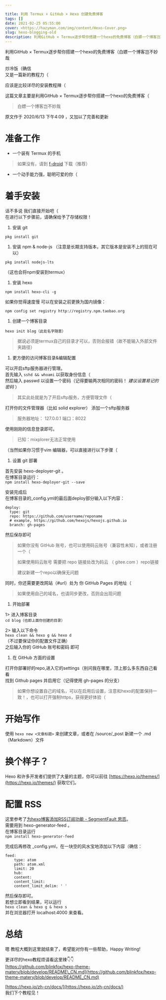 ```yaml
---

title: 利用 Termux × GitHub × Hexo 创建免费博客
tags: []
date: 2021-02-25 05:55:00
cover: <https://hazyman.com/img/content/Hexo-Cover.png>
slug: hexo-blogging-old
description: 利用GitHub × Termux逐步帮你搭建一个hexo的免费博客（白嫖一个博客岂不妙哉
---
```


利用GitHub × Termux逐步帮你搭建一个hexo的免费博客（白嫖一个博客岂不妙哉
<!-- more -->
炒冷饭（确信  
又是一篇新的教程力（

应该是比较详尽的安装教程辣（

这篇文章主要是利用GitHub × Termux逐步帮你搭建一个hexo的免费博客（

> 白嫖一个博客岂不妙哉

原文作于 2020/6/13 下午4:09 ，又加以了完善和更新

# 准备工作

- 一个装有 Termux 的手机

> 如果没有，请到 [f-droid](https://f-droid.org/packages/com.termux/) 下载（推荐）

- 一个动手能力强，聪明可爱的你（

# 着手安装

话不多说 我们直接开始吧（  
在进行以下步骤前，请确保给予了存储权限！

1. 安装 git

`pkg install git`

1. 安装 npm & node-js （注意是长期支持版本，其它版本是安装不上的现在可以）

`pkg install nodejs-lts`

（这也会将npm安装到termux）

1. 安装 hexo

`npm install hexo-cli -g`

如果你觉得速度慢 可以在安装之前更换为国内镜像：

`npm config set registry http://registry.npm.taobao.org`

1. 创建一个博客目录

`hexo init blog（此处名字随意）`

> 据说必须是termux自己的目录才可以，否则会报错（故不能输入外部文件夹路径）

1. 更方便的访问博客目录&编辑配置

可以开启sftp服务器进行管理。  
首先输入 `sshd && whoami` 以获取身份信息（  
然后输入 passwd 以设置一个密码（记得要输两次相同的密码！ _建议设置易记的密码_ ）

> 其实此处就是为了开启sftp服务，方便管理文件（

打开你的文件管理器（比如 solid explorer） 添加一个sftp服务器

> 服务器地址： 127.0.0.1 端口：8022

使用刚刚的信息登录即可。

> 已知：mixplorer无法正常使用

（当然如果你习惯于vim 编辑器，可以直接进行以下步骤（

1. 设置 git 部署

首先安装 hexo-deployer-git 。  
在博客目录运行：  
`npm install hexo-deployer-git --save`

安装完成后  
在博客目录的\_config.yml的最后面deploy部分输入以下内容：

```
deploy:
  type: git
  repo: https://github.com/username/reponame
  # example, https://github.com/hexojs/hexojs.github.io
  branch: gh-pages
```

然后保存即可

> 如果你没有 GitHub 账号，也可以使用码云账号（兼容性未知），或者注册一个（
>
> 如果使用码云账号 需要把 repo 链接处改为码云 （ gitee.com ）repo链接
>
> 建议新建一个repo以确保无问题

同时，你还需要更改网站（#url）处为 你 GitHub Pages 的地址（

> 如果使用自己的域名，也请同步更改，否则会出现问题

1. 开始部署

1> 进入博客目录  
`cd blog（也即上面你创建的目录）`

2> 输入以下命令  
`hexo clean && hexo g && hexo d`  
（不过要保证你的配置文件正确）  
之后输入你的 GitHub 账号和密码 即可

1. 在 GitHub 方面的设置

打开你部署好的repo,进入它的settings（别问我在哪里，顶上那么多东西自己看看  
找到 Github pages 并启用它（记得使用 gh-pages 的分支）

> 如果你想设置自己的域名，可以在启用后设置，注意和hexo的配置保持一致！，也可以打开强制https，获得更好体验（

# 开始写作

使用 `hexo new <文章标题>` 来创建文章，或者在 /source/\_post 新建一个 .md （Markdown）文件

# 换个样子？

Hexo 和许多开发者们提供了大量的主题，你可以前往 [https://hexo.io/themes/](https://hexo.io/themes/) 获取它们。

# 配置 RSS

这里参考了[为hexo博客添加RSS订阅功能 - SegmentFault 思否](https://segmentfault.com/a/1190000012647294)。  
需要用到 hexo-generator-feed 。  
在博客目录运行  
`npm install hexo-generator-feed`

完成后再修改 \_config.yml，在一块空的风水宝地添加以下内容（确信：

```
feed:
    type: atom
    path: atom.xml
    limit: 20
    hub:
    content:
    content_limit:
    content_limit_delim: ' '
```

然后保存即可。  
若想立即看到结果，可以运行  
`hexo clean & hexo g & hexo s`  
并在浏览器打开 localhost:4000 来查看。

# 总结

嗯 教程大概到这里就结束了，希望能对你有一些帮助，Happy Writing!

更详尽的hexo教程烦请看这里辣👇👇  
[https://github.com/blinkfox/hexo-theme-matery/blob/develop/README\_CN.md](https://github.com/blinkfox/hexo-theme-matery/blob/develop/README_CN.md)

[https://hexo.io/zh-cn/docs/](https://hexo.io/zh-cn/docs/)  
我们下个教程见！
